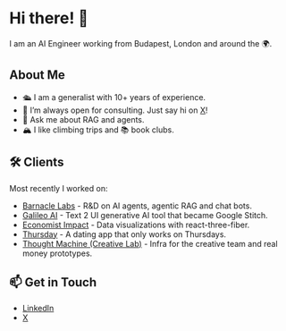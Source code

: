# Hi there! 👋

I am an AI Engineer working from Budapest, London and around the 🌍.

<!--- ![Profile Views](https://komarev.com/ghpvc/?username=daralthus&color=blueviolet) -->

## About Me

- 🛳️ I am a generalist with 10+ years of experience.
- 🔭 I’m always open for consulting. Just say hi on [X](https://x.com/bonsaielectric)!
- 💬 Ask me about RAG and agents.
- 🏔️ I like climbing trips and 📚 book clubs.

<!--
## 🚀 Skills & Technologies

- **Languages:** [Languages You Know, e.g., JavaScript, Python, Java]
- **Frameworks & Libraries:** [Frameworks & Libraries You Use, e.g., React, Django, Spring]
- **Tools & Platforms:** [Tools & Platforms You Use, e.g., Docker, AWS, GitHub Actions]
-->

## 🛠 Clients

Most recently I worked on:

- [Barnacle Labs](https://barnacle.ai/) - R&D on AI agents, agentic RAG and chat bots.
- [Galileo AI](https://www.usegalileo.ai/) - Text 2 UI generative AI tool that became Google Stitch.
- [Economist Impact](https://impact.economist.com/) - Data visualizations with react-three-fiber.
- [Thursday](https://www.getthursday.com/) - A dating app that only works on Thursdays.
- [Thought Machine (Creative Lab)](https://www.creativereview.co.uk/nestlings-money-saving-app/) - Infra for the creative team and real money prototypes.

<!--
## 📈 GitHub Stats

![Daralthus's GitHub Stats](https://github-readme-stats.vercel.app/api?username=daralthus&show_icons=true&theme=radical)
-->

## 📫 Get in Touch

- [LinkedIn](https://www.linkedin.com/in/peterkadlot)
- [X](https://x.com/bonsaielectric) 

<!-- ## 📜 Recent Blog Posts -->

<!-- BLOG-POST-LIST:START -->
<!-- BLOG-POST-LIST:END -->

<!-- ## 📚 My Latest Article -->

<!-- ARTICLE-LIST:START -->
<!-- ARTICLE-LIST:END -->

<!--
**daralthus/daralthus** is a ✨ _special_ ✨ repository because its `README.md` (this file) appears on your GitHub profile.

Here are some ideas to get you started:

- 🔭 I’m currently working on ...
- 🌱 I’m currently learning ...
- 👯 I’m looking to collaborate on ...
- 🤔 I’m looking for help with ...
- 💬 Ask me about ...
- 📫 How to reach me: ...
- 😄 Pronouns: ...
- ⚡ Fun fact: ...
-->
